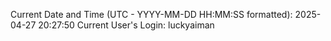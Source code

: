 Current Date and Time (UTC - YYYY-MM-DD HH:MM:SS formatted): 2025-04-27 20:27:50
Current User's Login: luckyaiman
